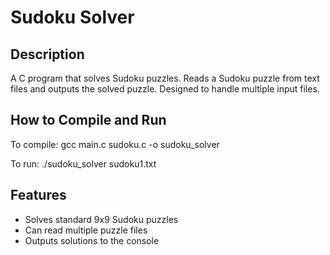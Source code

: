 # Sudoku Solver

## Description
A C program that solves Sudoku puzzles.
Reads a Sudoku puzzle from text files and outputs the solved puzzle. Designed to handle multiple input files.

## How to Compile and Run
To compile:
gcc main.c sudoku.c -o sudoku_solver

To run:
./sudoku_solver sudoku1.txt

## Features
- Solves standard 9x9 Sudoku puzzles
- Can read multiple puzzle files
- Outputs solutions to the console
